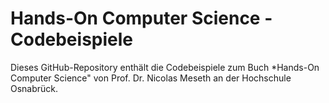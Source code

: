 # Hands-On Computer Science - Codebeispiele

Dieses GitHub-Repository enthält die Codebeispiele zum Buch *Hands-On Computer Science" von Prof. Dr. Nicolas Meseth an der Hochschule Osnabrück.
